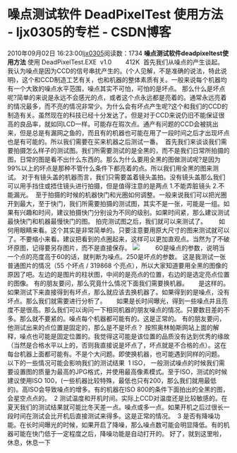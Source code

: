 # 噪点测试软件 DeadPixelTest 使用方法 - ljx0305的专栏 - CSDN博客
2010年09月02日 16:23:00[ljx0305](https://me.csdn.net/ljx0305)阅读数：1734
**噪点测试软件deadpixeltest使用方法**
使用 DeadPixelTest.EXE  v1.0        412K 
首先我们从噪点的产生谈起。我认为噪点是因为CCD的信号串扰产生的。(个人见解，不是准确的说法，特此说明)，这个和CCD制造工艺有关，也和机器的整体素质有关。一般来说每个机器均有一个大致的噪点水平范围，噪点其实不可怕，可怕的是坏点。
那么什么是坏点呢?简单的来说是永远不会感光的点，或者这个点永远都是亮着的。通常永远亮着的情况最多，而不亮的情况非常少。为什么会有坏点产生呢?这个和我们的CCD的制造有关。虽然现在的科技已经十分发达了。但是对于CCD来说仍旧不能保证很高的良品率，就如同LCD一样。可能存在瑕次点。通产有问题的CCD会被挑出来，但是总是有漏网之鱼的，而且有的机器也可能在用了一段时间之后才出现坏点也是有可能的。所以我们需要在买来机器之后测试一番。 
首先我们来谈谈我们需要拍摄怎么样子的测试图。我们所需要测试的是全黑的，而不是我们日常所拍摄的图，日常的图是看不出什么东西的。那么为什么要用全黑的图做测试呢?是因为99%以上的坏点是那种不管什么条件下都亮着的点。所以我们用全黑的图来测试。
对于有镜头盖的机器而言，我们只需要盖着镜头盖拍。没有镜头盖那么我们可以用手挡住或捂住镜头进行拍摄，但是值得注意的是两点 1.不能弄脏镜头 2.不能漏光。 
至于拍摄的时候的机器快门和光圈如何调整。一般来说我们可以把光圈开到最大，至于快门，我们所需要拍摄的测试图，其实不是一张，可能是一组。如果有兴趣和时间，建议拍摄快门分别设为不同的级别。如果时间紧，那么建议测试最快快门和机器最慢快门的图。
拍完测试图之后，我们就可以来测试了。 
     如何用眼睛来看。这个其实是非常简单的。只要注意要用原大尺寸的图来测试就可以了。不要缩小来看。建议把看到的点圈起来，这样可以更加直观点。当然为了不破坏原图，记得要另存图片，而不是直接保存。
![](http://hiphotos.baidu.com/davidpeng/pic/item/bc8e1b4ce2cb95f8d62afc58.jpg)
        60是噪点的参数，说明当一个点的亮度高于60的话，就判断为噪点。250是坏点的参数。 这是我测试一张普通图片的情况（55 个坏点 / 319868 个亮点），所以大家知道要用全黑的图像的原因了吧。左边的是图片的柱状图，中间的是亮点的位置，右边的是选定亮点位置的图像。
有的朋友要问，那么究竟什么情况下面我们需要换机器。 
    是这样的。如果测试下来直接得到有坏点，那么就应该去换机器了。如果得到的是噪点，没有坏点。那么我们就需要进行分析了。 
    如果是长时间曝光，得到一些噪点并且亮度不是很高。那么我们可以询问一下相同机器的朋友噪点的情况。只要数目差的不多。那么就不要紧的。噪点每个机器都可能有的。这是正常的。
有的朋友要问，他测试出来的点位置是固定的，那么是不是坏点？
按照奥林帕斯网站上面的解释，噪点也可能是固定位置的。我觉得这可能是该位置的品质没有达到优秀的缘故（当然是合格水平以上的，否则我直接说是坏点了，坏点就是不合格的点）。这在每台机器上面都可能有。不是个大问题。即使换机器，也可能遇到同样的问题。
以下的一些情况可能会影响我们的测试结果 
1 ISO， 一般测试噪点的时候我们需要设置图的质量为最高的JPG格式，并使用最高像素模式。至于ISO，测试的时候建议使用ISO 100，(一些机器比较特殊，最低也只有200，那么我们就用最低的)。高ISO会导致噪点的增多。有的机器在ISO 800的条件下面拍出的全黑的图，会星空点点的。 
2 测试温度和开机时间。实际上CCD对温度还是比较敏感的。在夏天我们的测试结果就可能比冬天差一点。噪点或多一点。如果开机之后过很长一段时间在测试会比开机后直接测试来得多。这是正常的情况。 
3 是否有降噪功能。在长时间曝光的时候，如果开启了降噪，那么噪点数可能会明显降低。有的机器可能在快门低于一定程度之后，降噪功能是自动打开的。
好了，就到这里啦，休息，休息一下

